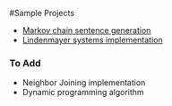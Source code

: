 #Sample Projects
* [Markov chain sentence generation](./et-cetera/markov_chain_sentences.html)
* [Lindenmayer systems implementation](./et-cetera/lindenmayer_2d.html)

### To Add
* Neighbor Joining implementation
* Dynamic programming algorithm
